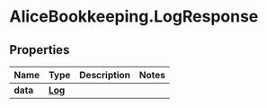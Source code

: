 # AliceBookkeeping.LogResponse

## Properties

Name | Type | Description | Notes
------------ | ------------- | ------------- | -------------
**data** | [**Log**](Log.md) |  | 


